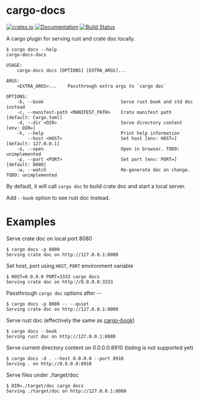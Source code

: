 cargo-docs
==========

[![crates.io](https://img.shields.io/crates/v/cargo-docs.svg)](https://crates.io/crates/cargo-docs)
[![Documentation](https://docs.rs/cargo-docs/badge.svg)](https://docs.rs/cargo-docs)
[![Build Status](https://travis-ci.org/btwiuse/cargo-docs.svg?branch=master)](https://travis-ci.org/btwiuse/cargo-docs)

A cargo plugin for serving rust and crate doc locally.

```
$ cargo docs --help
cargo-docs-docs

USAGE:
    cargo-docs docs [OPTIONS] [EXTRA_ARGS]...

ARGS:
    <EXTRA_ARGS>...    Passthrough extra args to `cargo doc`

OPTIONS:
    -b, --book                             Serve rust book and std doc instead
    -c, --manifest-path <MANIFEST_PATH>    Crate manifest path [default: Cargo.toml]
    -d, --dir <DIR>                        Serve directory content [env: DIR=]
    -h, --help                             Print help information
        --host <HOST>                      Set host [env: HOST=] [default: 127.0.0.1]
    -o, --open                             Open in browser. TODO: unimplemented
    -p, --port <PORT>                      Set port [env: PORT=] [default: 8080]
    -w, --watch                            Re-generate doc on change. TODO: unimplemented
```

By default, it will call `cargo doc` to build crate doc and start a local server.

Add `--book` option to see rust doc instead.

# Examples

Serve crate doc on local port 8080
```
$ cargo docs -p 8080
Serving crate doc on http://127.0.0.1:8080
```

Set host, port using `HOST`, `PORT` environment variable
```
$ HOST=0.0.0.0 PORT=3333 cargo docs
Serving crate doc on http://0.0.0.0:3333
```

Passthrough `cargo doc` options after --
```
$ cargo docs -p 8080 -- --quiet
Serving crate doc on http://127.0.0.1:8080
```

Serve rust doc (effectively the same as [cargo-book](https://crates.io/crates/cargo-book))
```
$ cargo docs --book
Serving rust doc on http://127.0.0.1:8080
```

Serve current directory content on 0.0.0.0:8910 (listing is not supported yet)
```
$ cargo docs -d . --host 0.0.0.0 --port 8910
Serving . on http://0.0.0.0:8910
```

Serve files under ./target/doc
```
$ DIR=./target/doc cargo docs
Serving ./target/doc on http://127.0.0.1:8080
```
